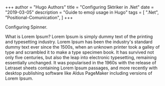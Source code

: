 +++
author = "Hugo Authors"
title = "Configuring Sktriker in .Net"
date = "2019-03-05"
description = "Guide to emoji usage in Hugo"
tags = [
    ".Net",
    "Positional-Comunication",
]
+++

Configuring Spinner.

What is Lorem Ipsum?
Lorem Ipsum is simply dummy text of the printing and typesetting industry. Lorem Ipsum has been the industry's standard dummy text ever since the 1500s, when an unknown printer took a galley of type and scrambled it to make a type specimen book. It has survived not only five centuries, but also the leap into electronic typesetting, remaining essentially unchanged. It was popularised in the 1960s with the release of Letraset sheets containing Lorem Ipsum passages, and more recently with desktop publishing software like Aldus PageMaker including versions of Lorem Ipsum.